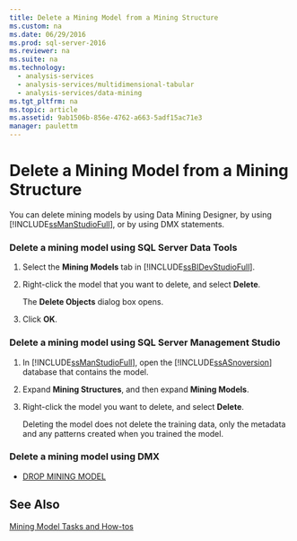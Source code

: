 ```yaml
---
title: Delete a Mining Model from a Mining Structure
ms.custom: na
ms.date: 06/29/2016
ms.prod: sql-server-2016
ms.reviewer: na
ms.suite: na
ms.technology: 
  - analysis-services
  - analysis-services/multidimensional-tabular
  - analysis-services/data-mining
ms.tgt_pltfrm: na
ms.topic: article
ms.assetid: 9ab1506b-856e-4762-a663-5adf15ac71e3
manager: paulettm
---
```

# Delete a Mining Model from a Mining Structure
You can delete mining models by using Data Mining Designer, by using [!INCLUDE[ssManStudioFull](../../Topics/TopicNameContainA/includes/ssManStudioFull_md.md)], or by using DMX statements.  
  
### Delete a mining model using SQL Server Data Tools  
  
1.  Select the **Mining Models** tab in [!INCLUDE[ssBIDevStudioFull](../../Topics/TopicNameContainA/includes/ssBIDevStudioFull_md.md)].  
  
2.  Right-click the model that you want to delete, and select **Delete**.  
  
     The **Delete Objects** dialog box opens.  
  
3.  Click **OK**.  
  
### Delete a mining model using SQL Server Management Studio  
  
1.  In [!INCLUDE[ssManStudioFull](../../Topics/TopicNameContainA/includes/ssManStudioFull_md.md)], open the [!INCLUDE[ssASnoversion](../../Topics/TopicNameContainA/includes/ssASnoversion_md.md)] database that contains the model.  
  
2.  Expand **Mining Structures**, and then expand **Mining Models**.  
  
3.  Right-click the model you want to delete, and select **Delete**.  
  
     Deleting the model does not delete the training data, only the metadata and any patterns created when you trained the model.  
  
### Delete a mining model using DMX  
  
-   [DROP MINING MODEL](assetId:///8ff561d0-a526-4712-9fff-11df9f8c45a1)  
  
## See Also  
 [Mining Model Tasks and How-tos](../../Topics/TopicNameNotContainA/Mining-Model-Tasks-and-How-tos.md)